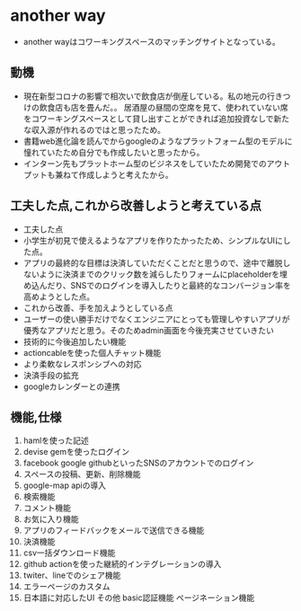 # another way
- another wayはコワーキングスペースのマッチングサイトとなっている。

## 動機
- 現在新型コロナの影響で相次いで飲食店が倒産している。私の地元の行きつけの飲食店も店を畳んだ。。
居酒屋の昼間の空席を見て、使われていない席をコワーキングスペースとして貸し出すことができれば追加投資なしで新たな収入源が作れるのではと思ったため。
- 書籍web進化論を読んでからgoogleのようなプラットフォーム型のモデルに憧れていたため自分でも作成したいと思ったから。
- インターン先もプラットホーム型のビジネスをしていたため開発でのアウトプットも兼ねて作成しようと考えたから。

## 工夫した点,これから改善しようと考えている点
- 工夫した点
 - 小学生が初見で使えるようなアプリを作りたかったため、シンプルなUIにした点。
 - アプリの最終的な目標は決済していただくことだと思うので、途中で離脱しないように決済までのクリック数を減らしたりフォームにplaceholderを埋め込んだり、SNSでのログインを導入したりと最終的なコンバージョン率を高めようとした点。
- これから改善、手を加えようとしている点
 - ユーザーの使い勝手だけでなくエンジニアにとっても管理しやすいアプリが優秀なアプリだと思う。そのためadmin画面を今後充実させていきたい
- 技術的に今後追加したい機能
 - actioncableを使った個人チャット機能
 - より柔軟なレスポンシブへの対応
 - 決済手段の拡充
 - googleカレンダーとの連携

## 機能,仕様
1. hamlを使った記述
1. devise gemを使ったログイン                              
1. facebook google githubといったSNSのアカウントでのログイン
1. スペースの投稿、更新、削除機能
1. google-map apiの導入                
1. 検索機能
1. コメント機能                            
1. お気に入り機能
1. アプリのフィードバックをメールで送信できる機能
1. 決済機能
1. csv一括ダウンロード機能
1. github actionを使った継続的インテグレーションの導入
1. twiter、lineでのシェア機能                           
1. エラーページのカスタム
1. 日本語に対応したUI
その他
basic認証機能
ページネーション機能


